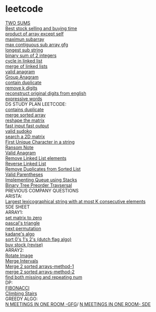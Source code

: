 # leetcode 
[TWO SUMS](https://leetcode.com/problems/two-sum/)\
[Best stock selling and buying time](https://leetcode.com/problems/best-time-to-buy-and-sell-stock/)\
[product of array except self](https://leetcode.com/problems/product-of-array-except-self/)\
[maximun subarray](https://leetcode.com/problems/maximum-subarray/)\
[max contiguous sub array gfg](https://www.geeksforgeeks.org/largest-sum-contiguous-subarray/)\
[longest sub string](https://leetcode.com/problems/longest-substring-without-repeating-characters/)\
[binary sum of 2 integers](https://leetcode.com/problems/sum-of-two-integers/)\
[cycle in linked list](https://leetcode.com/problems/linked-list-cycle/)\
[merge of linked lists](https://leetcode.com/problems/merge-two-sorted-lists/)\
[valid anagram](https://leetcode.com/problems/valid-anagram/)\
[Group Anagram](https://leetcode.com/problems/group-anagrams/)\
[contain duplicate](https://leetcode.com/problems/contains-duplicate/)\
[remove k digits](https://leetcode.com/problems/remove-k-digits/)\
[reconstruct original digits from english](https://leetcode.com/problems/reconstruct-original-digits-from-english/)\
[expressive words](https://leetcode.com/problems/expressive-words/)\
DS STUDY PLAN LEETCODE:\
[contains duplicate](https://leetcode.com/problems/contains-duplicate/)\
[merge sorted array](https://leetcode.com/problems/merge-sorted-array/)\
[reshape the matrix](https://leetcode.com/problems/reshape-the-matrix/)\
[fast input fast output](https://www.javatpoint.com/fast-input-and-output-in-cpp)\
[valid sudoko](https://leetcode.com/problems/valid-sudoku/)\
[search a 2D matrix](https://leetcode.com/problems/search-a-2d-matrix/)\
[First Unique Character in a string](https://leetcode.com/problems/first-unique-character-in-a-string/)\
[Ransom Note](https://leetcode.com/problems/ransom-note/)\
[Valid Anagram](https://leetcode.com/problems/valid-anagram/)\
[Remove Linked List elements](https://leetcode.com/problems/remove-linked-list-elements/)\
[Reverse Linked List](https://leetcode.com/problems/reverse-linked-list/)\
[Remove Duplicates from Sorted List](https://leetcode.com/problems/remove-duplicates-from-sorted-list/)\
[Valid Parentheses](https://leetcode.com/problems/valid-parentheses/)\
[Implementing Queue using Stacks](https://leetcode.com/problems/implement-queue-using-stacks/)\
[Binary Tree Preorder Travsersal](https://leetcode.com/problems/binary-tree-preorder-traversal/)\
PREVIOUS COMPANY QUESTIONS \
ARISTA:\
[Largest lexicographical string with at most K consecutive elements](https://www.geeksforgeeks.org/largest-lexicographical-string-with-at-most-k-consecutive-elements/)\
SDE SHEET \
ARRAY1: \
[set matrix to zero](https://leetcode.com/problems/set-matrix-zeroes/)\
[pascal's triangle](https://leetcode.com/problems/pascals-triangle/)\
[next permutation](https://leetcode.com/problems/next-permutation/)\
[kadane's algo](https://leetcode.com/problems/maximum-subarray/)\
[sort 0's 1's 2's (dutch flag algo)](https://leetcode.com/problems/sort-colors/)\
[buy stock (revise)](https://leetcode.com/problems/best-time-to-buy-and-sell-stock/)\
ARRAY2:\
[Rotate Image](https://leetcode.com/problems/rotate-image/)\
[Merge Intervals](https://leetcode.com/problems/merge-intervals/)\
[Merge 2 sorted arrays-method-1](https://www.techiedelight.com/inplace-merge-two-sorted-arrays/)\
[merge 2 sorted arrays-method-2](https://www.geeksforgeeks.org/efficiently-merging-two-sorted-arrays-with-o1-extra-space/)\
[find both missing and repeating num](https://www.geeksforgeeks.org/find-a-repeating-and-a-missing-number/)\
DP:\
[FIBONACCI](https://leetcode.com/problems/fibonacci-number/submissions/)\
[Climbing Stairs](https://leetcode.com/problems/climbing-stairs/)\
GREEDY ALGO:\
[N MEETINGS IN ONE ROOM -GFG](https://practice.geeksforgeeks.org/problems/n-meetings-in-one-room-1587115620/1)/
[N MEETINGS IN ONE ROOM- SDE](https://takeuforward.org/data-structure/n-meetings-in-one-room/)

